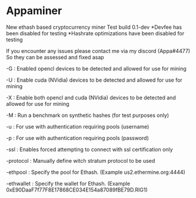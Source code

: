 # Appaminer
New ethash based cryptocurrency miner 
Test build 0.1-dev 
*Devfee has been disabled for testing 
*Hashrate optimizations have been disabled for testing 

If you encounter any issues please contact me via my discord (Appa#4477)
So they can be assessed and fixed asap


-G : Enabled opencl devices to be detected and allowed for use for mining

-U : Enable cuda (NVidia) devices to be detected and allowed for use for mining

-X : Enable both opencl and cuda (NVidia) devices to be detected and allowed for use for mining

-M : Run a benchmark on synthetic hashes (for test purposes only)

-u : For use with authentication requiring pools (username)

-p : For use with authentication requiring pools (password)

-ssl : Enables forced attempting to connect with ssl certification only

-protocol : Manually define witch stratum protocol to be used 

-ethpool : Specify the pool for Ethash. (Example us2.ethermine.org:4444) 

-ethwallet : Specify the wallet for Ethash. (Example 0xE90DaaF7f77F8E17868CE034E154a87089fBE79D.RIG1)
